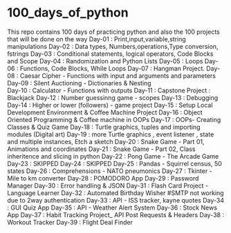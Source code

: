 # 100_days_of_python
This repo contains 100 days of practicing python and also the 100 projects that will be done on the way
Day-01 : Print,input,variable,string manipulations
Day-02 : Data types, Numbers,operations,Type conversion, fstrings
Day-03 : Conditional statements, logical operators, Code Blocks and Scope
Day-04 : Randomization and Python Lists
Day-05 : Loops
Day-06 : Functions, Code Blocks, While Loops
Day-07 : Hangman Project.
Day-08 : Caesar Cipher - Functions with input and arguments and parameters
Day-09 : Silent Auctioning - Dictionaries & Nesting  
Day-10 : Calculator - Functions with outputs
Day-11 : Capstone Project : Blackjack
Day-12 : Number guessinng game - scopes 
Day-13 : Debugging
Day-14 : Higher or lower (followers) - game project
Day-15 : Setup Local Development Environment & Coffee Machine Project
Day-16 : Object Oriented Programming & Coffee machine in OOPs
Day-17 : OOPs- Creating Classes & Quiz Game
Day-18 : Turtle graphics, tuples and importing modules (Digital art)
Day-19 : more Turtle graphics , event listener , state and multiple instances, Etch a sketch
Day-20 : Snake Game - Part 01, Animations and coordinates
Day-21 : Snake Game - Part 02, Class inheritence and slicing in python 
Day-22 : Pong Game - The Arcade Game
Day-23 : SKIPPED
Day-24 : SKIPPED
Day-25 : Pandas - Squirrel census, 50 states
Day-26 : Comprehensions - NATO pneumonics
Day-27 : Tkinter - Mile to km converter
Day-28 : POMODORO App
Day-29 : Password Manager
Day-30 : Error handling & JSON
Day-31 : Flash Card Project - Language Learner
Day-32 : Automated Birthday Wisher #SMTP not working due to 2way authentication 
Day-33 : API - ISS tracker, kayne quotes
Day-34 : GUI Quiz App
Day-35 : API - Weather Alert System
Day-36 : Stock News App
Day-37 : Habit Tracking Project_ API Post Requests & Headers
Day-38 : Workout Tracker
Day-39 : Flight Deal Finder